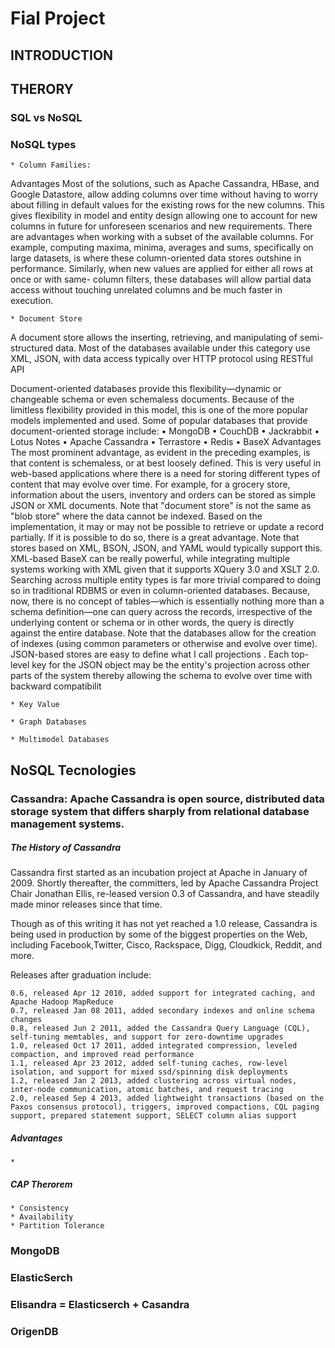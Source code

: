 # 

# Fial Project

## INTRODUCTION
## THERORY

### SQL vs NoSQL 

### NoSQL types 
	* Column Families: 

Advantages
Most of the solutions, such as Apache Cassandra, HBase, and Google Datastore, 
allow adding columns over time 
without having to worry about filling in default 
values for the existing rows for the new columns. This gives flexibility in model 
and entity design allowing one to account for new columns in future for unforeseen 
scenarios and new requirements.
There are advantages when working with a subset of the available columns. For 
example, computing maxima, minima, averages and sums, specifically on large 
datasets, is where these column-oriented data stores outshine in performance.
Similarly, when new values are applied for either all rows at once or with same-
column filters, these databases will allow partial data access without touching 
unrelated columns and be much faster in execution.

	* Document Store

A document store allows the inserting, retrieving, and manipulating of semi-structured data. Most of the  databases available under this category use XML, JSON, with data access typically over HTTP protocol using RESTful API

Document-oriented databases provide this flexibility—dynamic or changeable 
schema or even schemaless documents. Because of the limitless flexibility provided 
in this model, this is one of the more popular models implemented and used.
Some of popular databases that provide document-oriented storage include:
• 
MongoDB
• 
CouchDB
• 
Jackrabbit
• 
Lotus Notes
• 
Apache Cassandra
• 
Terrastore
• 
Redis
• 
BaseX
Advantages
The most prominent advantage, as evident in the preceding examples, is that 
content is schemaless, or at best loosely defined. This is very useful in web-based 
applications where there is a need for storing different types of content that may 
evolve over time. For example, for a grocery store, information about the users, 
inventory and orders can be stored as simple JSON or XML documents. Note that 
"document store" is not the same as "blob store" where the data cannot be indexed.
Based on the implementation, it may or may not be possible to retrieve or update a 
record partially. If it is possible to do so, there is a great advantage. Note that stores 
based on XML, BSON, JSON, and YAML would typically support this. XML-based 
BaseX can be really powerful, while integrating multiple systems working with XML 
given that it supports XQuery 3.0 and XSLT 2.0.
Searching across multiple entity types is far more trivial compared to doing so in 
traditional RDBMS or even in column-oriented databases. Because, now, there is no 
concept of tables—which is essentially nothing more than a schema definition—one 
can query across the records, irrespective of the underlying content or schema or in 
other words, the query is directly against the entire database. Note that the databases 
allow for the creation of indexes (using common parameters or otherwise and evolve 
over time).
JSON-based stores are easy to define what I call 
projections
. Each top-level key 
for the JSON object may be the entity's projection across other parts of the system 
thereby allowing the schema to evolve over time with backward compatibilit

	* Key Value

	* Graph Databases

	* Multimodel Databases

## NoSQL Tecnologies

###  Cassandra: Apache Cassandra is open source, distributed data storage system that differs sharply from relational database management systems.

##### The History of Cassandra

Cassandra first started as an incubation project at Apache in January of 2009. Shortly thereafter, the committers, led by Apache Cassandra Project Chair Jonathan Ellis, re-leased version 0.3 of Cassandra, and have steadily made minor releases since that time.

Though as of this writing it has not yet reached a 1.0 release, Cassandra is being used in production by some of the biggest properties on the Web, including Facebook,Twitter, Cisco, Rackspace, Digg, Cloudkick, Reddit, and more.

Releases after graduation include:

    0.6, released Apr 12 2010, added support for integrated caching, and Apache Hadoop MapReduce
    0.7, released Jan 08 2011, added secondary indexes and online schema changes
    0.8, released Jun 2 2011, added the Cassandra Query Language (CQL), self-tuning memtables, and support for zero-downtime upgrades
    1.0, released Oct 17 2011, added integrated compression, leveled compaction, and improved read performance
    1.1, released Apr 23 2012, added self-tuning caches, row-level isolation, and support for mixed ssd/spinning disk deployments
    1.2, released Jan 2 2013, added clustering across virtual nodes, inter-node communication, atomic batches, and request tracing
    2.0, released Sep 4 2013, added lightweight transactions (based on the Paxos consensus protocol), triggers, improved compactions, CQL paging support, prepared statement support, SELECT column alias support



##### Advantages

	* 

##### CAP Therorem
	* Consistency
	* Availability
	* Partition Tolerance


### MongoDB
### ElasticSerch
### Elisandra = Elasticserch + Casandra



### OrigenDB 

 
